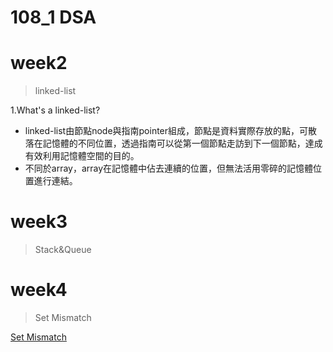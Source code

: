 # 108_1 DSA
# week2
 >linked-list
 
1.What's a linked-list?

  * linked-list由節點node與指南pointer組成，節點是資料實際存放的點，可散落在記憶體的不同位置，透過指南可以從第一個節點走訪到下一個節點，達成有效利用記憶體空間的目的。
  * 不同於array，array在記憶體中佔去連續的位置，但無法活用零碎的記憶體位置進行連結。

# week3
 >Stack&Queue

# week4
 >Set Mismatch
 
 [Set Mismatch](https://leetcode.com/articles/set-mismatch/)
